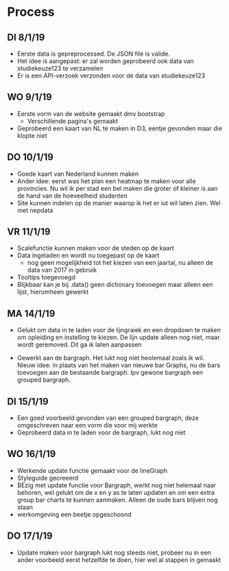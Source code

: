 # Process

## DI 8/1/19
* Eerste data is gepreprocessed. De JSON file is valide.
* Het idee is aangepast: er zal worden geprobeerd ook data van studiekeuze123 te
verzamelen
* Er is een API-verzoek verzonden voor de data van studiekeuze123

## WO 9/1/19
* Eerste vorm van de website gemaakt dmv bootstrap
  * Verschillende pagina's gemaakt
* Geprobeerd een kaart van NL te maken in D3, eentje gevonden maar die klopte niet

## DO 10/1/19
* Goede kaart van Nederland kunnen maken
* Ander idee: eerst was het plan een heatmap te maken voor alle provincies. Nu
  wil ik per stad een bel maken die groter of kleiner is aan de hand van de hoeveelheid
  studenten
* Site kunnen indelen op de manier waarop ik het er iut wil laten zien. Wel met
  nepdata

## VR 11/1/19
* Scalefunctie kunnen maken voor de steden op de kaart
* Data ingeladen en wordt nu toegepast op de kaart
  * nog geen mogelijkheid tot het kiezen van een jaartal, nu alleen de data van
    2017 in gebruik
* Tooltips toegevoegd
* Blijkbaar kan je bij .data() geen dictionary toevoegen maar alleen een lijst,
  hieromheen gewerkt

## MA 14/1/19
* Gelukt om data in te laden voor de lijngraiek en een dropdown te maken om
  opleiding en instelling te kiezen. De lijn update alleen nog niet, maar
  wordt geremoved. Dit ga ik laten aanpassen

* Gewerkt aan de bargraph. Het lukt nog niet heolemaal zoals ik wil.
  Nieuw idee: in plaats van het maken van nieuwe bar Graphs,
  nu de bars toevoegen aan de bestaande bargraph. Ipv gewone bargraph een grouped
  bargraph.


## DI 15/1/19
* Een goed voorbeeld gevonden van een grouped bargraph, deze omgeschreven
  naar een vorm die voor mij werkte
* Geprobeerd data in te laden voor de bargraph, lukt nog niet

## WO 16/1/19
* Werkende update functie gemaakt voor de lineGraph
* Styleguide gecreeerd
* BEzig met update functie voor Bargraph, werkt nog niet helemaal naar behoren,
  wel gelukt om de x en y as te laten updaten en om een extra group bar charts
  te kunnen aanmaken. Alleen de oude bars blijven nog staan  
* werkomgeving een beetje opgeschoond


## DO 17/1/19
* Update maken voor bargraph lukt nog steeds niet, probeer nu in een ander voorbeeld
  eerst hetzelfde te doen, hier wel al stappen in gemaakt
  
